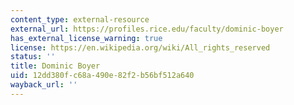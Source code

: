 ```yaml
---
content_type: external-resource
external_url: https://profiles.rice.edu/faculty/dominic-boyer
has_external_license_warning: true
license: https://en.wikipedia.org/wiki/All_rights_reserved
status: ''
title: Dominic Boyer
uid: 12dd380f-c68a-490e-82f2-b56bf512a640
wayback_url: ''
---
```

